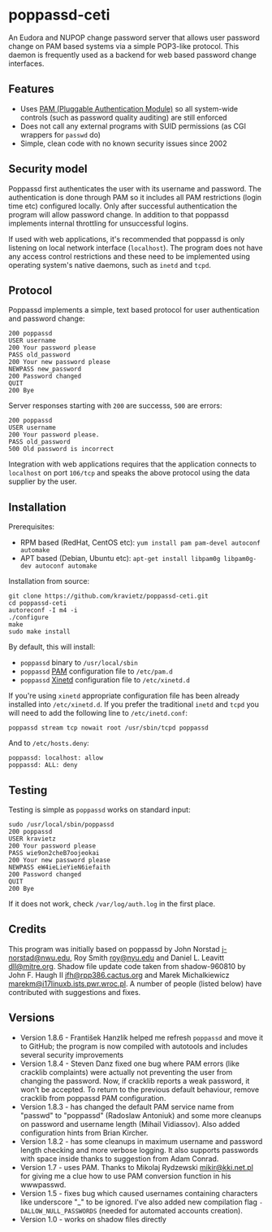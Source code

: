 poppassd-ceti
=============

An Eudora and NUPOP change password server that allows user password change on PAM based systems via a simple POP3-like protocol. This daemon is frequently used as a backend for web based password change interfaces.

Features
--------
* Uses [PAM (Pluggable Authentication Module)](https://en.wikipedia.org/wiki/Pluggable_authentication_module) so all system-wide controls (such as password quality auditing) are still enforced
* Does not call any external programs with SUID permissions (as CGI wrappers for `passwd`  do)
* Simple, clean code with no known security issues since 2002

Security model
--------------
Poppassd first authenticates the user with its username and password. The authentication is done through PAM so it includes all PAM restrictions (login time etc) configured locally. Only after successful authentication the program will allow password change. In addition to that poppassd implements internal throttling for unsuccessful logins.

If used with web applications, it's recommended that poppassd is only listening on local network interface (`localhost`). The program does not have any access control restrictions and these need to be implemented using operating system's native daemons, such as `inetd` and `tcpd`.

Protocol
--------
Poppassd implements a simple, text based protocol for user authentication and password change:

    200 poppassd
    USER username
    200 Your password please
    PASS old_password
    200 Your new password please
    NEWPASS new_password
    200 Password changed
    QUIT
    200 Bye

Server responses starting with `200` are successs, `500` are errors:

    200 poppassd
    USER username
    200 Your password please.
    PASS old_password
    500 Old password is incorrect

Integration with web applications requires that the application  connects to `localhost` on port `106/tcp` and speaks the above protocol using the data supplier by the user.

Installation
------------
Prerequisites:

* RPM based  (RedHat, CentOS etc):  `yum install pam pam-devel autoconf automake`
* APT based  (Debian, Ubuntu etc): `apt-get install libpam0g libpam0g-dev autoconf automake`

Installation from source:

    git clone https://github.com/kravietz/poppassd-ceti.git
    cd poppassd-ceti
    autoreconf -I m4 -i
    ./configure
    make
    sudo make install

By default, this will install:

* `poppassd` binary to `/usr/local/sbin`
* `poppassd` [PAM](https://en.wikipedia.org/wiki/Pluggable_authentication_module) configuration file to `/etc/pam.d`
* `poppassd` [Xinetd](http://www.xinetd.org/) configuration file to `/etc/xinetd.d`

If you're using `xinetd` appropriate configuration file has been already installed into `/etc/xinetd.d`. If you prefer the traditional `inetd` and `tcpd` you will need to add the following line to `/etc/inetd.conf`:

    poppassd stream tcp nowait root /usr/sbin/tcpd poppassd

And to `/etc/hosts.deny`:

    poppassd: localhost: allow
    poppassd: ALL: deny

Testing
-------
Testing is simple as `poppassd` works on standard input:

    sudo /usr/local/sbin/poppassd
    200 poppassd
    USER kravietz
    200 Your password please
    PASS wie9on2cheB7oojeokai
    200 Your new password please
    NEWPASS eW4ieLieYieN6iefaith
    200 Password changed
    QUIT
    200 Bye 
    
If it does not work, check `/var/log/auth.log` in the first place. 
 
Credits
-------
This program was initially based on poppassd by John Norstad <j-norstad@nwu.edu>, Roy Smith <roy@nyu.edu> and Daniel L. Leavitt <dll@mitre.org>. Shadow file update code taken from shadow-960810 by John F. Haugh II <jfh@rpp386.cactus.org> and Marek Michalkiewicz <marekm@i17linuxb.ists.pwr.wroc.pl>. A number of people (listed below) have contributed with suggestions and fixes.

Versions
--------
* Version 1.8.6 - František Hanzlík helped me refresh `poppassd` and move it to GitHub; the program is now compiled with autotools and includes several security improvements
* Version 1.8.4 - Steven Danz fixed one bug where PAM errors (like cracklib complaints) were actually not preventing the user from changing the password.  Now, if cracklib reports a weak password, it won't be accepted.  To return to the previous default behaviour, remove cracklib from poppassd PAM configuration.
* Version 1.8.3 - has changed the default PAM service name from "passwd" to "poppassd" (Radoslaw Antoniuk) and some more cleanups on password and username length (Mihail Vidiassov). Also added configuration hints from Brian Kircher.
* Version 1.8.2 - has some cleanups in maximum username and password length checking and more verbose logging. It also supports passwords  with space inside thanks to suggestion from Adam Conrad.
* Version 1.7 - uses PAM. Thanks to Mikolaj Rydzewski <mikir@kki.net.pl> for giving me a clue how to use PAM conversion function in his wwwpasswd.
* Version 1.5 - fixes bug which caused usernames containing characters like underscore "_" to be ignored. I've also added new compilation flag `-DALLOW_NULL_PASSWORDS` (needed for automated accounts creation).
* Version 1.0 - works on shadow files directly
